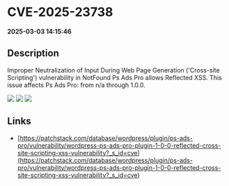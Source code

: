 # CVE-2025-23738

**2025-03-03 14:15:46**

## Description
Improper Neutralization of Input During Web Page Generation ('Cross-site Scripting') vulnerability in NotFound Ps Ads Pro allows Reflected XSS. This issue affects Ps Ads Pro: from n/a through 1.0.0.

![](https://img.shields.io/static/v1?label=Score&message=7.1&color=red)
![](https://img.shields.io/static/v1?label=Severity&message=HIGH&color=red)
![](https://img.shields.io/static/v1?label=CWE&message=XSS&color=green)

## Links
- [https://patchstack.com/database/wordpress/plugin/ps-ads-pro/vulnerability/wordpress-ps-ads-pro-plugin-1-0-0-reflected-cross-site-scripting-xss-vulnerability?_s_id=cve](https://patchstack.com/database/wordpress/plugin/ps-ads-pro/vulnerability/wordpress-ps-ads-pro-plugin-1-0-0-reflected-cross-site-scripting-xss-vulnerability?_s_id=cve)
